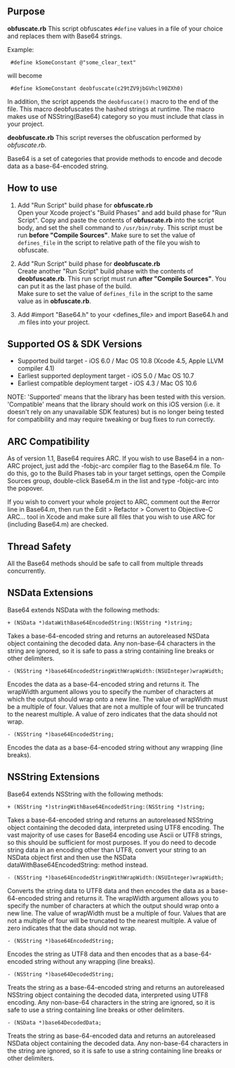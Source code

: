 Purpose
--------------

**obfuscate.rb** 
This script obfuscates ```#define``` values in a file of your choice and replaces them with Base64 strings. 

Example:

<code> #define kSomeConstant @"some_clear_text"  </code>

will become 

<code> #define kSomeConstant deobfuscate(c29tZV9jbGVhcl90ZXh0) </code>

In addition, the script appends the ```deobfuscate()``` macro to the end of the file. This macro deobfuscates the hashed strings at runtime. The macro makes use of NSString(Base64) category so you must include that class in your project. 

**deobfuscate.rb**
This script reverses the obfuscation performed by *obfuscate.rb*. 


Base64 is a set of categories that provide methods to encode and decode data as a base-64-encoded string.


How to use
--------------

1. Add "Run Script" build phase for **obfuscate.rb**  
  Open your Xcode project's "Build Phases" and add build phase for "Run Script". Copy and paste the contents of **obfuscate.rb** into the script body, and set the shell command to ```/usr/bin/ruby```. This script must be run **before "Compile Sources"**.
  Make sure to set the value of ```defines_file``` in the script to relative path of the file you wish to obfuscate.

2. Add "Run Script" build phase for **deobfuscate.rb**   
Create another "Run Script" build phase with the contents of **deobfuscate.rb**. This run script must run **after "Compile Sources"**. You can put it as the last phase of the build.  
  Make sure to set the value of ```defines_file``` in the script to the same value as in **obfuscate.rb**.

3. Add #import "Base64.h" to your <defines_file> and import Base64.h and .m files into your project. 



Supported OS & SDK Versions
-----------------------------

* Supported build target - iOS 6.0 / Mac OS 10.8 (Xcode 4.5, Apple LLVM compiler 4.1)
* Earliest supported deployment target - iOS 5.0 / Mac OS 10.7
* Earliest compatible deployment target - iOS 4.3 / Mac OS 10.6

NOTE: 'Supported' means that the library has been tested with this version. 'Compatible' means that the library should work on this iOS version (i.e. it doesn't rely on any unavailable SDK features) but is no longer being tested for compatibility and may require tweaking or bug fixes to run correctly.


ARC Compatibility
------------------

As of version 1.1, Base64 requires ARC. If you wish to use Base64 in a non-ARC project, just add the -fobjc-arc compiler flag to the Base64.m file. To do this, go to the Build Phases tab in your target settings, open the Compile Sources group, double-click Base64.m in the list and type -fobjc-arc into the popover.

If you wish to convert your whole project to ARC, comment out the #error line in Base64.m, then run the Edit > Refactor > Convert to Objective-C ARC... tool in Xcode and make sure all files that you wish to use ARC for (including Base64.m) are checked.


Thread Safety
--------------

All the Base64 methods should be safe to call from multiple threads concurrently.



NSData Extensions
----------------------

Base64 extends NSData with the following methods:

    + (NSData *)dataWithBase64EncodedString:(NSString *)string;
    
Takes a base-64-encoded string and returns an autoreleased NSData object containing the decoded data. Any non-base-64 characters in the string are ignored, so it is safe to pass a string containing line breaks or other delimiters.

    - (NSString *)base64EncodedStringWithWrapWidth:(NSUInteger)wrapWidth;
    
Encodes the data as a base-64-encoded string and returns it. The wrapWidth argument allows you to specify the number of characters at which the output should wrap onto a new line. The value of wrapWidth must be a multiple of four. Values that are not a multiple of four will be truncated to the nearest multiple. A value of zero indicates that the data should not wrap.
    
    - (NSString *)base64EncodedString;
    
Encodes the data as a base-64-encoded string without any wrapping (line breaks).


NSString Extensions
----------------------

Base64 extends NSString with the following methods:

    + (NSString *)stringWithBase64EncodedString:(NSString *)string;
    
Takes a base-64-encoded string and returns an autoreleased NSString object containing the decoded data, interpreted using UTF8 encoding. The vast majority of use cases for Base64 encoding use Ascii or UTF8 strings, so this should be sufficient for most purposes. If you do need to decode string data in an encoding other than UTF8, convert your string to an NSData object first and then use the NSData dataWithBase64EncodedString: method instead.

    - (NSString *)base64EncodedStringWithWrapWidth:(NSUInteger)wrapWidth;
    
Converts the string data to UTF8 data and then encodes the data as a base-64-encoded string and returns it. The wrapWidth argument allows you to specify the number of characters at which the output should wrap onto a new line. The value of wrapWidth must be a multiple of four. Values that are not a multiple of four will be truncated to the nearest multiple. A value of zero indicates that the data should not wrap.
    
    - (NSString *)base64EncodedString;
    
Encodes the string as UTF8 data and then encodes that as a base-64-encoded string without any wrapping (line breaks).

    - (NSString *)base64DecodedString;
    
Treats the string as a base-64-encoded string and returns an autoreleased NSString object containing the decoded data, interpreted using UTF8 encoding. Any non-base-64 characters in the string are ignored, so it is safe to use a string containing line breaks or other delimiters.

    - (NSData *)base64DecodedData;

Treats the string as base-64-encoded data and returns an autoreleased NSData object containing the decoded data. Any non-base-64 characters in the string are ignored, so it is safe to use a string containing line breaks or other delimiters.